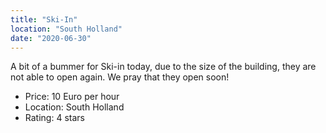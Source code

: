 ```yaml
---
title: "Ski-In"
location: "South Holland"
date: "2020-06-30"
---
```


A bit of a bummer for Ski-in today, due to the size of the building, they are not able to open again. We pray that they open soon!

- Price: 10 Euro per hour
- Location: South Holland
- Rating: 4 stars
